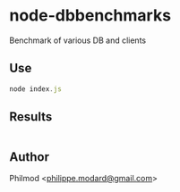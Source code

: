 # node-dbbenchmarks

  Benchmark of various DB and clients

## Use

```js
node index.js
```

## Results
```js

```

## Author

Philmod &lt;philippe.modard@gmail.com&gt;